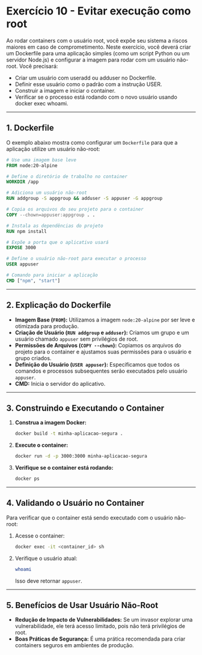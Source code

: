 # Exercício 10 - Evitar execução como root

Ao rodar containers com o usuário root, você expõe seu sistema a riscos maiores em
caso de comprometimento. Neste exercício, você deverá criar um Dockerfile para
uma aplicação simples (como um script Python ou um servidor Node.js) e configurar
a imagem para rodar com um usuário não-root.
Você precisará:
- Criar um usuário com useradd ou adduser no Dockerfile.
- Definir esse usuário como o padrão com a instrução USER.
- Construir a imagem e iniciar o container.
- Verificar se o processo está rodando com o novo usuário usando docker exec
<container> whoami.


---

## **1. Dockerfile**

O exemplo abaixo mostra como configurar um `Dockerfile` para que a aplicação utilize um usuário não-root:

```dockerfile
# Use uma imagem base leve
FROM node:20-alpine

# Define o diretório de trabalho no container
WORKDIR /app

# Adiciona um usuário não-root
RUN addgroup -S appgroup && adduser -S appuser -G appgroup

# Copia os arquivos do seu projeto para o container
COPY --chown=appuser:appgroup . .

# Instala as dependências do projeto
RUN npm install

# Expõe a porta que o aplicativo usará
EXPOSE 3000

# Define o usuário não-root para executar o processo
USER appuser

# Comando para iniciar a aplicação
CMD ["npm", "start"]
```

---

## **2. Explicação do Dockerfile**

- **Imagem Base (`FROM`):** Utilizamos a imagem `node:20-alpine` por ser leve e otimizada para produção.
- **Criação de Usuário (`RUN addgroup` e `adduser`):** Criamos um grupo e um usuário chamado `appuser` sem privilégios de root.
- **Permissões de Arquivos (`COPY --chown`):** Copiamos os arquivos do projeto para o container e ajustamos suas permissões para o usuário e grupo criados.
- **Definição do Usuário (`USER appuser`):** Especificamos que todos os comandos e processos subsequentes serão executados pelo usuário `appuser`.
- **CMD:** Inicia o servidor do aplicativo.

---

## **3. Construindo e Executando o Container**

1. **Construa a imagem Docker:**
   ```bash
   docker build -t minha-aplicacao-segura .
   ```

2. **Execute o container:**
   ```bash
   docker run -d -p 3000:3000 minha-aplicacao-segura
   ```

3. **Verifique se o container está rodando:**
   ```bash
   docker ps
   ```

---

## **4. Validando o Usuário no Container**

Para verificar que o container está sendo executado com o usuário não-root:

1. Acesse o container:
   ```bash
   docker exec -it <container_id> sh
   ```

2. Verifique o usuário atual:
   ```bash
   whoami
   ```
   Isso deve retornar `appuser`.

---

## **5. Benefícios de Usar Usuário Não-Root**

- **Redução de Impacto de Vulnerabilidades:** Se um invasor explorar uma vulnerabilidade, ele terá acesso limitado, pois não terá privilégios de root.
- **Boas Práticas de Segurança:** É uma prática recomendada para criar containers seguros em ambientes de produção.
